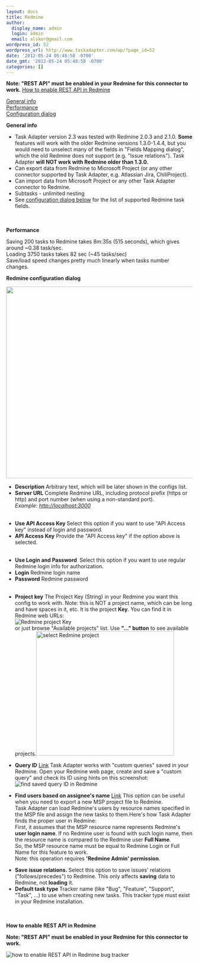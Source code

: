 ```yaml
---
layout: docs
title: Redmine
author:
  display_name: admin
  login: admin
  email: alskor@gmail.com
wordpress_id: 52
wordpress_url: http://www.taskadapter.com/wp/?page_id=52
date: '2012-05-24 05:48:50 -0700'
date_gmt: '2012-05-24 05:48:50 -0700'
categories: []
---
```

**Note: "REST API" must be enabled in your Redmine for this connector to work.**
<a href="#rest_api">How to enable REST API in Redmine</a>

<p><a href="#general">General info<br />
</a><a href="#performance">Performance<br />
</a><a href="#dialog">Configuration dialog</a></p>
<p><a id="general" name="general"></a><strong>General info </strong></p>
<ul>
<li>Task Adapter version 2.3 was tested with Redmine 2.0.3 and 2.1.0. <strong>Some</strong> features will work with the older Redmine versions 1.3.0-1.4.4, but you would need to unselect many of the fields in "Fields Mapping dialog", which the old Redmine does not support (e.g. "Issue relations"). Task Adapter <strong>will NOT work with Redmine older than 1.3.0.</strong></li>
<li>Can export data from Redmine to Microsoft Project (or any other connector supported by Task Adapter, e.g. Atlassian Jira, ChiliProject).</li>
<li>Can import data from Microsoft Project or any other Task Adapter connector to Redmine.</li>
<li>Subtasks - unlimited nesting</li>
<li>See <a href="#dialog">configuration dialog below</a> for the list of supported Redmine task fields.</li><br />
</ul><br />
<strong><a id="performance" name="performance"></a>Performance</strong></p>
<p>Saving 200 tasks to Redmine takes 8m:35s (515 seconds), which gives around ~0.38 task/sec.<br />
Loading 3750 tasks takes 82 sec (~45 tasks/sec)<br />
Save/load speed changes pretty much linearly when tasks number changes.</p>
<p><a id="dialog" name="dialog"></a><strong>Redmine configuration dialog</strong></p>
<p><a href="http://www.taskadapter.com/wp-content/uploads/2012/05/edit_redmine4.png"><img class="alignnone size-full wp-image-465" title="edit_redmine" src="http://www.taskadapter.com/wp-content/uploads/2012/05/edit_redmine4.png" alt="" width="792" height="518" /></a></p>
<ul>
<li><strong>Description</strong>&nbsp;Arbitrary text, which will be later shown in the configs list.</li>
<li><strong>Server URL</strong> Complete Redmine URL, including protocol prefix (https or http) and port number (when using a non-standard port).<br />
<em>Example: <a href="http://localhost:3000/">http://localhost:3000</a></em></li><br />
</ul></p>
<ul>
<li><strong>Use API Access Key </strong>Select this option if you want to use "API Access key" instead of login and password.</li>
<li><strong>API Access Key</strong> Provide the "API Access key" if the option above is selected.</li><br />
</ul></p>
<ul>
<li><strong>Use Login and Password </strong>&nbsp;Select this option if you want to use regular Redmine login info for authorization.</li>
<li><strong>Login</strong> Redmine login name</li>
<li><strong>Password</strong> Redmine password</li><br />
</ul></p>
<ul>
<li><strong>Project key</strong> The Project Key (String) in your Redmine you want this config to work with. Note: this is NOT a project name, which can be long and have spaces in it, etc. It is the project <strong>Key</strong>. You can find it in Redmine web URLs:<br />
<img src="http://www.taskadapter.com/wp-content/uploads/2012/05/redmine_project_key.png" alt="Redmine project Key" /><br />
or just browse "Available projects" list. Use <strong>"..." button</strong> to see available projects.<img class="alignnone size-full wp-image-139" title="select_project" src="http://www.taskadapter.com/wp-content/uploads/2012/05/select_project.png" alt="select Redmine project" width="372" height="336" /></li></p>
<li><strong><a id="query_id" name="query_id"></a>Query ID</strong> <a href="#query_id">Link</a>&nbsp;Task Adapter works with "custom queries" saved in your Redmine. Open your Redmine web page, create and save a "custom query" and check its ID using hints on this screenshot:<br />
<img src="http://www.taskadapter.com/wp-content/uploads/2012/05/where_to_find_query_id_in_redmine.png" alt="find saved query ID in Redmine" /></li></p>
<li><strong><a id="find_assignees" name="find_assignees"></a>Find users based on assignee's name</strong> <a href="#find_assignees">Link</a>&nbsp;This option can be useful when you need to export a new MSP project file to Redmine.<br />
Task Adapter can load Redmine's users by resource names specified in the MSP file and assign the new tasks to them.Here's how Task Adapter finds the proper user in Redmine:<br />
First, it assumes that the MSP resource name represents Redmine's <strong>user login name</strong>. If no Redmine user is found with such login name, then the resource name is compared to the Redmine user <strong>Full Name</strong>.<br />
So, the MSP resource name must be equal to Redmine Login or Full Name for this feature to work.<br />
Note: this operation requires <strong>'Redmine Admin' permission</strong>.</li></p>
<li><strong>Save issue relations.&nbsp;</strong>Select this option to save issues' relations ("follows/precedes") to Redmine.&nbsp;This only affects <strong>saving</strong> data to Redmine, not <strong>loading</strong> it.</li>
<li><strong>Default task type&nbsp;</strong>Tracker name (like "Bug", "Feature", "Support", "Task", ...) to use when creating new tasks. This tracker type must exist in your Redmine installation.</li><br />
</ul><br />
<a id="rest_api" name="rest_api"></a><strong>How to enable REST API in Redmine</strong></p>

**Note: "REST API" must be enabled in your Redmine for this connector to work.**

<p><img src="http://www.taskadapter.com/wp-content/uploads/2012/05/redmine_enable_rest_api.png" alt="how to enable REST API in Redmine bug tracker" /></p>
